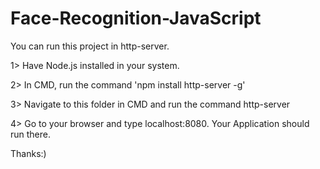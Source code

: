 # Face-Recognition-JavaScript

You can run this project in http-server.

1> Have Node.js installed in your system.

2> In CMD, run the command 'npm install http-server -g'

3> Navigate to this folder in CMD and run the command http-server

4> Go to your browser and type localhost:8080. Your Application should run there.

Thanks:)
